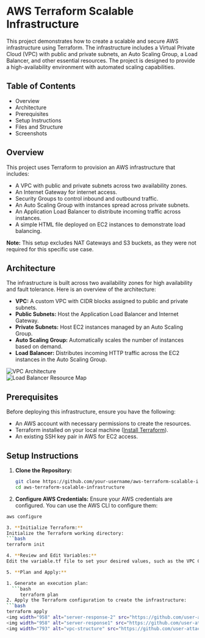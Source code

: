 # AWS Terraform Scalable Infrastructure

This project demonstrates how to create a scalable and secure AWS infrastructure using Terraform. The infrastructure includes a Virtual Private Cloud (VPC) with public and private subnets, an Auto Scaling Group, a Load Balancer, and other essential resources. The project is designed to provide a high-availability environment with automated scaling capabilities.

## Table of Contents

- Overview
- Architecture
- Prerequisites
- Setup Instructions
- Files and Structure
- Screenshots


## Overview

This project uses Terraform to provision an AWS infrastructure that includes:

- A VPC with public and private subnets across two availability zones.
- An Internet Gateway for internet access.
- Security Groups to control inbound and outbound traffic.
- An Auto Scaling Group with instances spread across private subnets.
- An Application Load Balancer to distribute incoming traffic across instances.
- A simple HTML file deployed on EC2 instances to demonstrate load balancing.

**Note:** This setup excludes NAT Gateways and S3 buckets, as they were not required for this specific use case.

## Architecture

The infrastructure is built across two availability zones for high availability and fault tolerance. Here is an overview of the architecture:

- **VPC:** A custom VPC with CIDR blocks assigned to public and private subnets.
- **Public Subnets:** Host the Application Load Balancer and Internet Gateway.
- **Private Subnets:** Host EC2 instances managed by an Auto Scaling Group.
- **Auto Scaling Group:** Automatically scales the number of instances based on demand.
- **Load Balancer:** Distributes incoming HTTP traffic across the EC2 instances in the Auto Scaling Group.

![VPC Architecture](path-to-vpc-architecture-image)  
![Load Balancer Resource Map](path-to-load-balancer-resource-map-image)

## Prerequisites

Before deploying this infrastructure, ensure you have the following:

- An AWS account with necessary permissions to create the resources.
- Terraform installed on your local machine ([Install Terraform](https://www.terraform.io/downloads)).
- An existing SSH key pair in AWS for EC2 access.

## Setup Instructions

1. **Clone the Repository:**  
   ```bash
   git clone https://github.com/your-username/aws-terraform-scalable-infrastructure.git
   cd aws-terraform-scalable-infrastructure
2. **Configure AWS Credentials:**
Ensure your AWS credentials are configured. You can use the AWS CLI to configure them:
  ```bash
  aws configure

3. **Initialize Terraform:**
Initialize the Terraform working directory:
  ```bash
  terraform init

4. **Review and Edit Variables:**
Edit the variable.tf file to set your desired values, such as the VPC CIDR block, subnet CIDRs, and availability zones.

5. **Plan and Apply:**

  1. Generate an execution plan:
    ```bash
       terraform plan
  2. Apply the Terraform configuration to create the infrastructure:
  ```bash
  terraform apply
<img width="958" alt="server-response-2" src="https://github.com/user-attachments/assets/f6006c60-0ff7-4969-86ab-7c306d320522">
<img width="958" alt="server-response1" src="https://github.com/user-attachments/assets/b37970d8-0aa4-4ca6-917d-dba8da104993">
<img width="793" alt="vpc-structure" src="https://github.com/user-attachments/assets/8b58e3e7-d4dc-4c25-80b0-12a0b73802a6">


